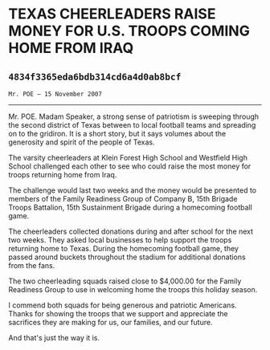 # TEXAS CHEERLEADERS RAISE MONEY FOR U.S. TROOPS COMING HOME FROM IRAQ
## `4834f3365eda6bdb314cd6a4d0ab8bcf`
`Mr. POE — 15 November 2007`

---


Mr. POE. Madam Speaker, a strong sense of patriotism is sweeping 
through the second district of Texas between to local football teams 
and spreading on to the gridiron. It is a short story, but it says 
volumes about the generosity and spirit of the people of Texas.

The varsity cheerleaders at Klein Forest High School and Westfield 
High School challenged each other to see who could raise the most money 
for troops returning home from Iraq.

The challenge would last two weeks and the money would be presented 
to members of the Family Readiness Group of Company B, 15th Brigade 
Troops Battalion, 15th Sustainment Brigade during a homecoming football 
game.

The cheerleaders collected donations during and after school for the 
next two weeks. They asked local businesses to help support the troops 
returning home to Texas. During the homecoming football game, they 
passed around buckets throughout the stadium for additional donations 
from the fans.

The two cheerleading squads raised close to $4,000.00 for the Family 
Readiness Group to use in welcoming home the troops this holiday 
season.

I commend both squads for being generous and patriotic Americans. 
Thanks for showing the troops that we support and appreciate the 
sacrifices they are making for us, our families, and our future.

And that's just the way it is.
